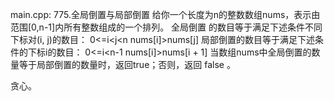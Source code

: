 main.cpp:
775.全局倒置与局部倒置
给你一个长度为n的整数数组nums，表示由范围[0,n-1]内所有整数组成的一个排列。
全局倒置 的数目等于满足下述条件不同下标对(i, j)的数目：
0<=i<j<n
nums[i]>nums[j]
局部倒置的数目等于满足下述条件的下标i的数目：
0<=i<n-1
nums[i]>nums[i + 1]
当数组nums中全局倒置的数量等于局部倒置的数量时，返回true；否则，返回 false 。

贪心。
